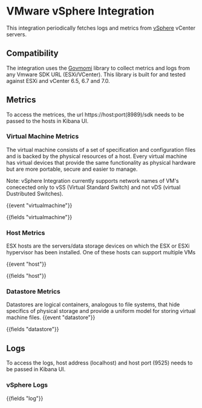 # VMware vSphere Integration

This integration periodically fetches logs and metrics from [vSphere](https://www.vmware.com/products/vsphere.html) vCenter servers. 

## Compatibility
The integration uses the [Govmomi](https://github.com/vmware/govmomi) library to collect metrics and logs from any Vmware SDK URL (ESXi/VCenter). This library is built for and tested against ESXi and vCenter 6.5, 6.7 and 7.0.

## Metrics

To access the metrices, the url https://host:port(8989)/sdk needs to be passed to the hosts in Kibana UI. 

### Virtual Machine Metrics

 The virtual machine consists of a set of specification and configuration files and is backed by the physical resources of a host. Every virtual machine has virtual devices that provide the same functionality as physical hardware but are more portable, secure and easier to manage.

 Note: vSphere Integration currently supports network names of VM's conecected only to vSS (Virtual Standard Switch) and not vDS (virtual Dustributed Switches).

{{event "virtualmachine"}}

{{fields "virtualmachine"}}

### Host Metrics

 ESX hosts are the servers/data storage devices on which the ESX or ESXi hypervisor has been installed. One of these hosts can support multiple VMs

{{event "host"}}

{{fields "host"}}

### Datastore Metrics
Datastores are logical containers, analogous to file systems, that hide specifics of physical storage and provide a uniform model for storing virtual machine files. 
{{event "datastore"}}

{{fields "datastore"}}

## Logs

To access the logs, host address (localhost) and host port (9525) needs to be passed in Kibana UI. 

### vSphere Logs

{{fields "log"}}

